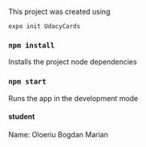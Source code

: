 This project was created using 
```
expo init UdacyCards
```
### `npm install`
Installs the project node dependencies

### `npm start`
Runs the app in the development mode

#### student
Name: Oloeriu Bogdan Marian